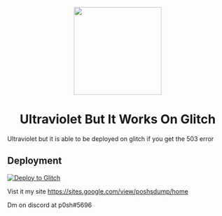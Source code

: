 <p align="center"><img src="https://raw.githubusercontent.com/titaniumnetwork-dev/Ultraviolet-Static/main/public/uv.png" height="200"></p>

<h1 align="center">Ultraviolet But It Works On Glitch</h1>

Ultraviolet but it is able to be deployed on glitch if you get the 503 error

## Deployment
</a>[![Deploy to Glitch](https://binbashbanana.github.io/deploy-buttons/buttons/remade/glitch.svg)](https://glitch.com/edit/#!/useful-shore-harmonica)

Vist it my site <a>https://sites.google.com/view/poshsdump/home</a>

Dm on discord at p0sh#5696

